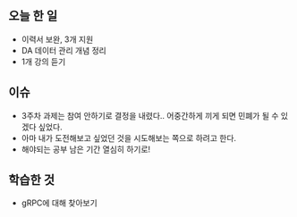<h2 id="오늘-한-일">오늘 한 일</h2>
<ul>
<li>이력서 보완, 3개 지원</li>
<li>DA 데이터 관리 개념 정리 </li>
<li>1개 강의 듣기</li>
</ul>
<h2 id="이슈">이슈</h2>
<ul>
<li>3주차 과제는 참여 안하기로 결정을 내렸다.. 어중간하게 끼게 되면 민폐가 될 수 있겠다 싶었다.</li>
<li>아마 내가 도전해보고 싶었던 것을 시도해보는 쪽으로 하려고 한다.</li>
<li>해야되는 공부 남은 기간 열심히 하기로!</li>
</ul>
<h2 id="학습한-것">학습한 것</h2>
<ul>
<li>gRPC에 대해 찾아보기 </li>
</ul>